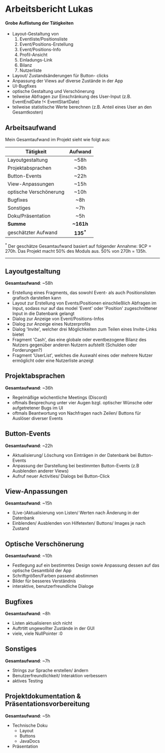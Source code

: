 # Arbeitsbericht Lukas

#### Grobe Auflistung der Tätigkeiten
- Layout-Gestaltung von
    1. Eventliste/Positionsliste 
    2. Event/Positions-Erstellung
    3. Event/Positions-Info
    4. Profil-Ansicht
    5. Einladungs-Link
    6. Bilanz
    7. Nutzerliste
- Layout/ Zustandsänderungen für Button- clicks
- Anpassung der Views auf diverse Zustände in der App
- UI-Bugfixes
- optische Gestaltung und Verschönerung
- teilweise Abfragen zur Einschränkung des User-Input (z.B. EventEndDate !< EventStartDate)
- teilweise statistische Werte berechnen (z.B. Anteil eines User an den Gesamtkosten)


## Arbeitsaufwand


Mein Gesamtaufwand im Projekt sieht wie folgt aus:

| Tätigkeit                  | Aufwand   |
|----------------------------|:---------:|
| Layoutgestaltung           | ~58h      |
| Projektabsprachen          | ~36h      |
| Button-Events              | ~22h      |
| View-Anpassungen           | ~15h      |
| optische Verschönerung     | ~10h      |
| Bugfixes                   | ~8h       |
| Sonstiges                  | ~7h       |
| Doku/Präsentation          | ~5h       |
| **Summe**                  | **~161h** |
| geschätzter Aufwand        | **135<sup>\*</sup>**|


<sup>\*</sup> Der geschätze Gesamtaufwand basiert auf folgender Annahme: 9CP = 270h. Das Projekt macht 50% des Moduls aus. 50% von 270h = 135h.

_____


##	Layoutgestaltung

**Gesamtaufwand**: ~58h
- Erstellung eines Fragments, das sowohl Event- als auch Positionslisten grafisch darstellen kann
- Layout zur Erstellung von Events/Positionen einschließlich Abfragen im Input, sodass nur auf das model 'Event' oder 'Position' zugeschnittener Input in die Datenbank gelangt
- Dialog zur Anzeige von Event/Positions-Infos
- Dialog zur Anzeige eines Nutzerprofils
- Dialog 'Invite', welcher drei Möglichkeiten zum Teilen eines Invite-Links bietet
- Fragment 'Cash', das eine globale oder eventbezogene Bilanz des Nutzers gegenüber anderen Nutzern aufstellt (Schulden oder Forderungen?)
- Fragment 'UserList', welches die Auswahl eines oder mehrere Nutzer ermöglicht oder eine Nutzerliste anzeigt 


##	Projektabsprachen

**Gesamtaufwand**: ~36h
- Regelmäßige wöchentliche Meetings (Discord)
- oftmals Besprechung unter vier Augen bzgl. optischer Wünsche oder aufgetretener Bugs im UI
- oftmals Beantwortung von Nachfragen nach Zeilen/ Buttons für Auslöser diverser Events


## Button-Events

**Gesamtaufwand**: ~22h
- Aktualisierung/ Löschung von Einträgen in der Datenbank bei Button-Events
- Anpassung der Darstellung bei bestimmten Button-Events (z.B Ausblenden anderer Views)
- Aufruf neuer Activities/ Dialogs bei Button-Click


## View-Anpassungen

**Gesamtaufwand**: ~15h
- (Live-)Aktualisierung von Listen/ Werten nach Änderung in der Datenbank
- Einblenden/ Ausblenden von Hilfetexten/ Buttons/ Images je nach Zustand 


## Optische Verschönerung

**Gesamtaufwand**: ~10h
- Festlegung auf ein bestimmtes Design sowie Anpassung dessen auf das optische Gesamtbild der App
- Schriftgrößen/Farben passend abstimmen
- Bilder für besseres Verständnis
- interaktive, benutzerfreundliche Dialoge


## Bugfixes

**Gesamtaufwand**: ~8h
- Listen aktualisieren sich nicht
- Auftrtitt ungewollter Zustände in der GUI
- viele, viele NullPointer :0


## Sonstiges

**Gesamtaufwand**: ~7h
- Strings zur Sprache erstellen/ ändern
- Benutzerfreundlichkeit/ Interaktion verbessern
- aktives Testing


## Projektdokumentation & Präsentationsvorbereitung

**Gesamtaufwand**: ~5h

- Technische Doku
    - Layout
    - Buttons
    - JavaDocs   
- Präsentation

